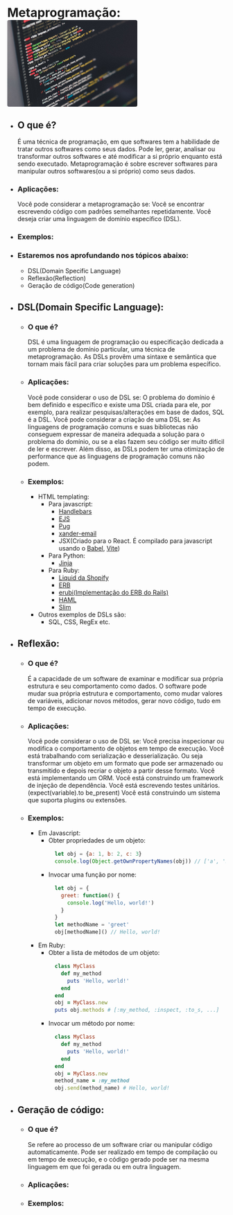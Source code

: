 # Metaprogramação: &nbsp; &nbsp; &nbsp; &nbsp; &nbsp; &nbsp; &nbsp; &nbsp;<img src="code.jpg" align="center" alt="A laptop screen with code" width="300" style="border-radius: 4px;" />
  * ## O que é?
    É uma técnica de programação, em que softwares tem a habilidade de tratar outros softwares como seus dados.
    Pode ler, gerar, analisar ou transformar outros softwares e até modificar a si próprio enquanto está sendo executado.
    Metaprogramação é sobre escrever softwares para manipular outros softwares(ou a si próprio) como seus dados.

  * ### Aplicações:
    Você pode considerar a metaprogramação se:
      Você se encontrar escrevendo código com padrões semelhantes repetidamente.
      Você deseja criar uma linguagem de domínio específico (DSL).

  * ### Exemplos:

  * ### Estaremos nos aprofundando nos tópicos abaixo:
    * DSL(Domain Specific Language)
    * Reflexão(Reflection)
    * Geração de código(Code generation)

  ##

  * ## DSL(Domain Specific Language):
    * ### O que é?
      DSL é uma linguagem de programação ou especificação dedicada a um problema de domínio particular, uma técnica de metaprogramação. As DSLs provêm uma sintaxe e semântica que tornam mais fácil para criar soluções para um problema específico.

    * ### Aplicações:
      Você pode considerar o uso de DSL se:
        O problema do domínio é bem definido e específico e existe uma DSL criada para ele, por exemplo, para realizar pesquisas/alterações em base de dados, SQL é a DSL.
      Você pode considerar a criação de uma DSL se:
        As linguagens de programação comuns e suas bibliotecas não conseguem expressar de maneira adequada a solução para o problema do domínio, ou se a elas fazem seu código ser muito difícil de ler e escrever.
      Além disso, as DSLs podem ter uma otimização de performance que as linguagens de programação comuns não podem. 

    * ### Exemplos:
      * HTML templating:
        * Para javascript:
          * [Handlebars](https://github.com/handlebars-lang/handlebars.js)
          * [EJS](https://github.com/mde/ejs)
          * [Pug](https://github.com/pugjs/pug)
          * [xander-email](https://github.com/ZaikoXander/xander-email)
          * JSX(Criado para o React. É compilado para javascript usando o [Babel](https://github.com/babel/babel), [Vite](https://github.com/vitejs/vite))
        * Para Python:
          * [Jinja](https://github.com/pallets/jinja/)
        * Para Ruby:
          * [Liquid da Shopify](https://github.com/Shopify/liquid)
          * [ERB](https://github.com/ruby/erb)
          * [erubi(Implementação do ERB do Rails)](https://github.com/jeremyevans/erubi)
          * [HAML](https://github.com/haml/haml)
          * [Slim](https://github.com/slim-template/slim)
      * Outros exemplos de DSLs são:
        * SQL, CSS, RegEx etc.
      
  * ## Reflexão:
    * ### O que é?
      É a capacidade de um software de examinar e modificar sua própria estrutura e seu comportamento como dados. O software pode mudar sua própria estrutura e comportamento, como mudar valores de variáveis, adicionar novos métodos, gerar novo código, tudo em tempo de execução.

    * ### Aplicações:
      Você pode considerar o uso de DSL se:
        Você precisa inspecionar ou modifica o comportamento de objetos em tempo de execução.
        Você está trabalhando com serialização e desserialização. Ou seja transformar um objeto em um formato que pode ser armazenado ou transmitido e depois recriar o objeto a partir desse formato.
        Você está implementando um ORM.
        Você está construindo um framework de injeção de dependência.
        Você está escrevendo testes unitários. (expect(variable).to be_present)
        Você está construindo um sistema que suporta plugins ou extensões.

    * ### Exemplos:
      * Em Javascript:
        * Obter propriedades de um objeto:
          ```javascript
            let obj = {a: 1, b: 2, c: 3}
            console.log(Object.getOwnPropertyNames(obj)) // ['a', 'b', 'c']
          ```
        * Invocar uma função por nome:
          ```javascript
            let obj = {
              greet: function() {
                console.log('Hello, world!')
              }
            }
            let methodName = 'greet'
            obj[methodName]() // Hello, world!
          ```
      * Em Ruby:
        * Obter a lista de métodos de um objeto:
          ```ruby
            class MyClass
              def my_method
                puts 'Hello, world!'
              end
            end
            obj = MyClass.new
            puts obj.methods # [:my_method, :inspect, :to_s, ...]
          ```
        * Invocar um método por nome:
          ```ruby
            class MyClass
              def my_method
                puts 'Hello, world!'
              end
            end
            obj = MyClass.new
            method_name = :my_method
            obj.send(method_name) # Hello, world!
          ```
    
  * ## Geração de código:
    * ### O que é?
      Se refere ao processo de um software criar ou manipular código automaticamente. Pode ser realizado em tempo de compilação ou em tempo de execução, e o código gerado pode ser na mesma linguagem em que foi gerada ou em outra linguagem.

    * ### Aplicações:

    * ### Exemplos:
